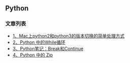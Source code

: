 Python
---

### 文章列表

- [1、Mac上python2和python3的版本切换的简单处理方式](./contents/1.md)
- [2、Python 中的While循环](./contents/2.md)
- [3、Python笔记：Break和Continue](./contents/3.md)
- [4、Python 中的 Zip](./contents/4.md)